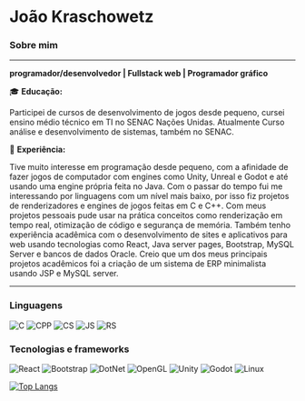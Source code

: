 # João Kraschowetz

### Sobre mim

---

**programador/desenvolvedor | Fullstack web | Programador gráfico**

🎓 **Educação:**

Participei de cursos de desenvolvimento de jogos desde pequeno, cursei ensino médio técnico em TI no SENAC Nações Unidas. Atualmente Curso análise e desenvolvimento de sistemas, também no SENAC.

💼 **Experiência:**

Tive muito interesse em programação desde pequeno, com a afinidade de fazer jogos de computador com engines como Unity, Unreal e Godot e até usando uma engine própria feita no Java. Com o passar do tempo fui me interessando por linguagens com um nível mais baixo, por isso fiz projetos de renderizadores e engines de jogos feitas em C e C++. Com meus projetos pessoais pude usar na prática conceitos como renderização em tempo real, otimização de código e segurança de memória.
Também tenho experiência acadêmica com o desenvolvimento de sites e aplicativos para web usando tecnologias como React, Java server pages, Bootstrap, MySQL Server e bancos de dados Oracle. Creio que um dos meus principais projetos acadêmicos foi a criação de um sistema de ERP minimalista usando JSP e MySQL server.

---

### Linguagens

![C](https://img.shields.io/badge/C-00599C?style=for-the-badge&logo=c&logoColor=white)
![CPP](https://img.shields.io/badge/C%2B%2B-00599C?style=for-the-badge&logo=c%2B%2B&logoColor=white)
![CS](https://img.shields.io/badge/C%23-239120?style=for-the-badge&logo=csharp&logoColor=white)
![JS](https://img.shields.io/badge/JavaScript-323330?style=for-the-badge&logo=javascript&logoColor=F7DF1E)
![RS](https://img.shields.io/badge/Rust-black?style=for-the-badge&logo=rust&logoColor=#E57324)

### Tecnologias e frameworks

![React](https://img.shields.io/badge/React-20232A?style=for-the-badge&logo=react&logoColor=61DAFB)
![Bootstrap](https://img.shields.io/badge/Bootstrap-563D7C?style=for-the-badge&logo=bootstrap&logoColor=white)
![DotNet](https://img.shields.io/badge/.NET-512BD4?style=for-the-badge&logo=dotnet&logoColor=white)
![OpenGL](https://img.shields.io/badge/OpenGL-FFFFFF?style=for-the-badge&logo=opengl)
![Unity](https://img.shields.io/badge/Unity-100000?style=for-the-badge&logo=unity&logoColor=white)
![Godot](https://img.shields.io/badge/Godot-478CBF?style=for-the-badge&logo=GodotEngine&logoColor=white)
![Linux](https://img.shields.io/badge/Linux-FCC624?style=for-the-badge&logo=linux&logoColor=black)

[![Top Langs](https://github-readme-stats-git-masterrstaa-rickstaa.vercel.app/api/top-langs/?username=kraschowetz&show_icons=true&theme=gruvbox&size_weight=0.5&count_weight=0.5&layout=donut&hide=makefile,cmake,objective-c)](https://github.com/anuraghazra/github-readme-stats)
